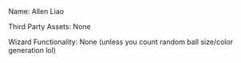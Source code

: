Name: Allen Liao

Third Party Assets: None

Wizard Functionality: None (unless you count random ball size/color generation lol)